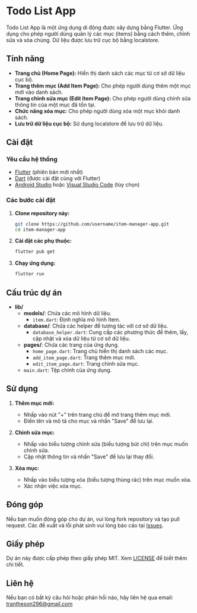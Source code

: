 # Todo List App

Todo List App là một ứng dụng di động được xây dựng bằng Flutter. Ứng dụng cho phép người dùng quản lý các mục (items) bằng cách thêm, chỉnh sửa và xóa chúng. Dữ liệu được lưu trữ cục bộ bằng localstore.

## Tính năng

- **Trang chủ (Home Page):** Hiển thị danh sách các mục từ cơ sở dữ liệu cục bộ.
- **Trang thêm mục (Add Item Page):** Cho phép người dùng thêm một mục mới vào danh sách.
- **Trang chỉnh sửa mục (Edit Item Page):** Cho phép người dùng chỉnh sửa thông tin của một mục đã tồn tại.
- **Chức năng xóa mục:** Cho phép người dùng xóa một mục khỏi danh sách.
- **Lưu trữ dữ liệu cục bộ:** Sử dụng localstore để lưu trữ dữ liệu.

## Cài đặt

### Yêu cầu hệ thống

- [Flutter](https://flutter.dev/docs/get-started/install) (phiên bản mới nhất)
- [Dart](https://dart.dev/get-dart) (được cài đặt cùng với Flutter)
- [Android Studio](https://developer.android.com/studio) hoặc [Visual Studio Code](https://code.visualstudio.com/) (tùy chọn)

### Các bước cài đặt

1. **Clone repository này:**

    ```bash
    git clone https://github.com/username/item-manager-app.git
    cd item-manager-app
    ```

2. **Cài đặt các phụ thuộc:**

    ```bash
    flutter pub get
    ```

3. **Chạy ứng dụng:**

    ```bash
    flutter run
    ```

## Cấu trúc dự án

- **lib/**
    - **models/**: Chứa các mô hình dữ liệu.
        - `item.dart`: Định nghĩa mô hình Item.
    - **database/**: Chứa các helper để tương tác với cơ sở dữ liệu.
        - `database_helper.dart`: Cung cấp các phương thức để thêm, lấy, cập nhật và xóa dữ liệu từ cơ sở dữ liệu.
    - **pages/**: Chứa các trang của ứng dụng.
        - `home_page.dart`: Trang chủ hiển thị danh sách các mục.
        - `add_item_page.dart`: Trang thêm mục mới.
        - `edit_item_page.dart`: Trang chỉnh sửa mục.
    - `main.dart`: Tệp chính của ứng dụng.

## Sử dụng

1. **Thêm mục mới:**
    - Nhấp vào nút "+" trên trang chủ để mở trang thêm mục mới.
    - Điền tên và mô tả cho mục và nhấn "Save" để lưu lại.

2. **Chỉnh sửa mục:**
    - Nhấp vào biểu tượng chỉnh sửa (biểu tượng bút chì) trên mục muốn chỉnh sửa.
    - Cập nhật thông tin và nhấn "Save" để lưu lại thay đổi.

3. **Xóa mục:**
    - Nhấp vào biểu tượng xóa (biểu tượng thùng rác) trên mục muốn xóa.
    - Xác nhận việc xóa mục.

## Đóng góp

Nếu bạn muốn đóng góp cho dự án, vui lòng fork repository và tạo pull request. Các đề xuất và lỗi phát sinh vui lòng báo cáo tại [Issues](https://github.com/username/item-manager-app/issues).

## Giấy phép

Dự án này được cấp phép theo giấy phép MIT. Xem [LICENSE](LICENSE) để biết thêm chi tiết.

## Liên hệ

Nếu bạn có bất kỳ câu hỏi hoặc phản hồi nào, hãy liên hệ qua email: trantheson296@gmail.com

